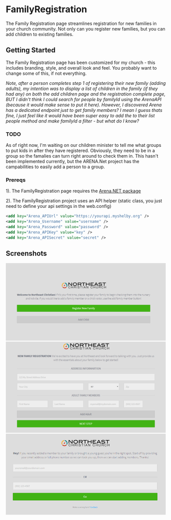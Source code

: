 # FamilyRegistration
The Family Registration page streamlines registration for new families in your church community. Not only can you register new families, but you can add children to existing families.

Getting Started
--------
The Family Registration page has been customized for my church - this includes branding, style, and overall look and feel. You probably want to change some of this, if not everything.

*Note, after a person completes step 1 of registering their new family (adding adults), my intention was to display a list of children in the family (if they had any) on both the add children page and the registration complete page, BUT I didn't think I could search for people by familyId using the ArenaAPI (because it would make sense to put it here). However, I discovered Arena has a dedicated endpoint just to get family members? I mean I guess thats fine, I just feel like it would have been super easy to add the to their list people method and make familyId a filter - but what do I know?*

### TODO
As of right now, I'm waiting on our children minister to tell me what groups to put kids in after they have registered. Obviously, they need to be in a group so the famalies can turn right around to check them in. This hasn't been implemented currently, but the ARENA.Net project has the campabilities to easily add a person to a group.

### Prereqs
  1). The FamilyRegistration page requires the [Arena.NET package](https://github.com/evangunter/Arena.NET) 
  
  2). The FamilyRegistration project uses an API helper (static class, you just need to define your api settings in the web.config)
  ```xml
<add key="Arena_APIUrl" value="https://yourapi.myshelby.org" />
<add key="Arena_Username" value="username" />
<add key="Arena_Password" value="password" />
<add key="Arena_APIKey" value="key" />
<add key="Arena_APISecret" value="secret" />
```
Screenshots
--------
![Screenshot](https://raw.githubusercontent.com/evangunter/FamilyRegistration/master/FamilyRegistration/Content/images/screencapture1.png)
![Screenshot](https://raw.githubusercontent.com/evangunter/FamilyRegistration/master/FamilyRegistration/Content/images/screencapture2.png)
![Screenshot](https://raw.githubusercontent.com/evangunter/FamilyRegistration/master/FamilyRegistration/Content/images/screencapture3.png)
